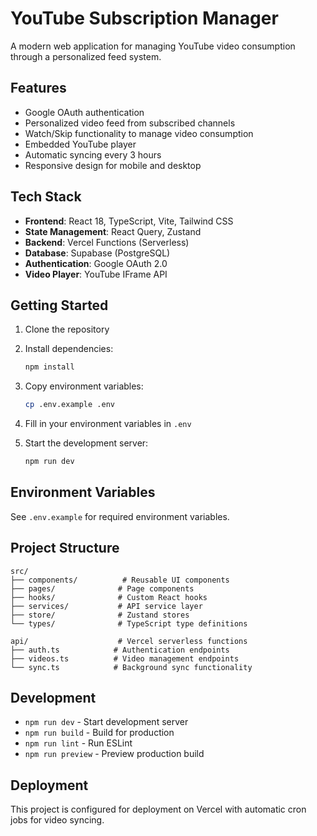 # YouTube Subscription Manager

A modern web application for managing YouTube video consumption through a personalized feed system.

## Features

- Google OAuth authentication
- Personalized video feed from subscribed channels
- Watch/Skip functionality to manage video consumption
- Embedded YouTube player
- Automatic syncing every 3 hours
- Responsive design for mobile and desktop

## Tech Stack

- **Frontend**: React 18, TypeScript, Vite, Tailwind CSS
- **State Management**: React Query, Zustand
- **Backend**: Vercel Functions (Serverless)
- **Database**: Supabase (PostgreSQL)
- **Authentication**: Google OAuth 2.0
- **Video Player**: YouTube IFrame API

## Getting Started

1. Clone the repository
2. Install dependencies:
   ```bash
   npm install
   ```

3. Copy environment variables:
   ```bash
   cp .env.example .env
   ```

4. Fill in your environment variables in `.env`

5. Start the development server:
   ```bash
   npm run dev
   ```

## Environment Variables

See `.env.example` for required environment variables.

## Project Structure

```
src/
├── components/          # Reusable UI components
├── pages/              # Page components
├── hooks/              # Custom React hooks
├── services/           # API service layer
├── store/              # Zustand stores
└── types/              # TypeScript type definitions

api/                    # Vercel serverless functions
├── auth.ts            # Authentication endpoints
├── videos.ts          # Video management endpoints
└── sync.ts            # Background sync functionality
```

## Development

- `npm run dev` - Start development server
- `npm run build` - Build for production
- `npm run lint` - Run ESLint
- `npm run preview` - Preview production build

## Deployment

This project is configured for deployment on Vercel with automatic cron jobs for video syncing.